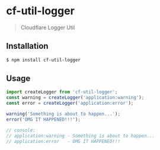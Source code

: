 # cf-util-logger

> Cloudflare Logger Util

## Installation

```sh
$ npm install cf-util-logger
```

## Usage

```js
import createLogger from 'cf-util-logger';
const warning = createLogger('application:warning');
const error = createLogger('application:error');

warning('Something is about to happen...');
error('OMG IT HAPPENED!!!');

// console:
// application:warning - Something is about to happen...
// application:error   - OMG IT HAPPENED!!!
```
